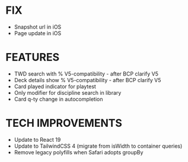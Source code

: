 # FIX
- Snapshot url in iOS
- Page update in iOS

# FEATURES
- TWD search with % V5-compatibility - after BCP clarify V5
- Deck details show % V5-compatibility - after BCP clarify V5
- Card played indicator for playtest
- Only modifier for discipline search in library
- Card q-ty change in autocompletion

# TECH IMPROVEMENTS
- Update to React 19
- Update to TailwindCSS 4 (migrate from isWidth to container queries)
- Remove legacy polyfills when Safari adopts groupBy
